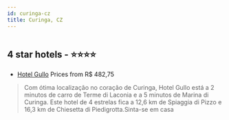 ```yaml
---
id: curinga-cz
title: Curinga, CZ
---
```


<center><img src="https://i.travelapi.com/hotels/5000000/4140000/4138000/4137971/1ae5d2e5_z.jpg" alt="" /></center>


##  4 star hotels - ⭐️⭐️⭐️⭐️

-    [Hotel Gullo](https://www.hurb.com/br/aud/https://www.hurb.com/br/hotels/curinga/hotel-gullo-HT-9TXQ?cmp=18055) Prices from R$ 482,75
   > Com ótima localização no coração de Curinga, Hotel Gullo está a 2 minutos de carro de Terme di Laconia e a 5 minutos de Marina di Curinga.  Este hotel de 4 estrelas fica a 12,6 km de Spiaggia di Pizzo e 16,3 km de Chiesetta di Piedigrotta.Sinta-se em casa
